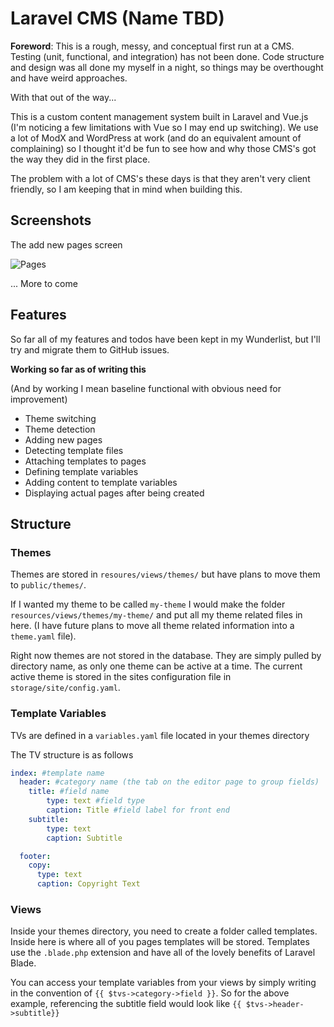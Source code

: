# Laravel CMS (Name TBD)

**Foreword**: This is a rough, messy, and conceptual first run at a CMS. Testing (unit, functional, and integration) has not been done. Code structure and design was all done my myself in a night, so things may be overthought and have weird approaches.

With that out of the way...

This is a custom content management system built in Laravel and Vue.js (I'm noticing a few limitations with Vue so I may end up switching).
We use a lot of ModX and WordPress at work (and do an equivalent amount of complaining) so I thought it'd be fun to see how and why those CMS's got the way they did in the first place.

The problem with a lot of CMS's these days is that they aren't very client friendly, so I am keeping that in mind when building this.

## Screenshots

The add new pages screen

![Pages](http://i.imgur.com/0sueBMI.png)


... More to come

## Features

So far all of my features and todos have been kept in my Wunderlist, but I'll try and migrate them to GitHub issues.

**Working so far as of writing this**

(And by working I mean baseline functional with obvious need for improvement)

* Theme switching
* Theme detection
* Adding new pages
* Detecting template files
* Attaching templates to pages
* Defining template variables
* Adding content to template variables
* Displaying actual pages after being created

## Structure

### Themes

Themes are stored in `resoures/views/themes/` but have plans to move them to `public/themes/`.

If I wanted my theme to be called `my-theme` I would make the folder `resources/views/themes/my-theme/` and put all my theme related files in here.
(I have future plans to move all theme related information into a `theme.yaml` file).

Right now themes are not stored in the database. They are simply pulled by directory name, as only one theme can be active at a time.
The current active theme is stored in the sites configuration file in `storage/site/config.yaml`.

### Template Variables

TVs are defined in a `variables.yaml` file located in your themes directory

The TV structure is as follows

```yaml
index: #template name
  header: #category name (the tab on the editor page to group fields)
    title: #field name
        type: text #field type
        caption: Title #field label for front end
    subtitle:
        type: text
        caption: Subtitle

  footer:
    copy:
      type: text
      caption: Copyright Text
```

### Views

Inside your themes directory, you need to create a folder called templates. Inside here is where all of you pages templates will be stored.
Templates use the `.blade.php` extension and have all of the lovely benefits of Laravel Blade.

You can access your template variables from your views by simply writing in the convention of `{{ $tvs->category->field }}`.
So for the above example, referencing the subtitle field would look like `{{ $tvs->header->subtitle}}`